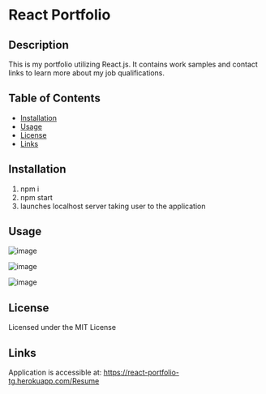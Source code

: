 # React Portfolio

## Description

This is my portfolio utilizing React.js.  It contains work samples and contact links to learn more about my job qualifications.

## Table of Contents

- [Installation](#installation)
- [Usage](#usage)
- [License](#license)
- [Links](#links)

## Installation

1.  npm i
2.  npm start
3.  launches localhost server taking user to the application

## Usage

![image](https://user-images.githubusercontent.com/84544540/132585215-c426ae9d-be42-4701-a07f-7272bb62d66e.png)


![image](https://user-images.githubusercontent.com/84544540/132585288-15f3899e-c928-40c9-baed-730366672519.png)


![image](https://user-images.githubusercontent.com/84544540/132585351-78ed1f6a-e072-41d2-b0be-66a3da19e4d1.png)

## License 

Licensed under the MIT License

## Links

Application is accessible at: https://react-portfolio-tg.herokuapp.com/Resume



